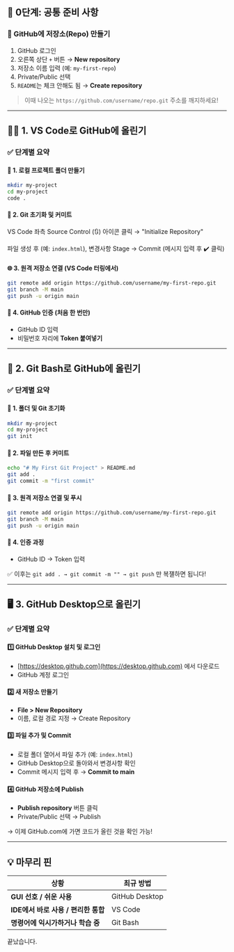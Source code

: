 ## 🧹 0단계: 공통 준비 사항

### 🔹 GitHub에 저장소(Repo) 만들기

1. GitHub 로그인
2. 오른쪽 상단 `+` 버튼 → **New repository**
3. 저장소 이름 입력 (예: `my-first-repo`)
4. Private/Public 선택
5. `README`는 체크 안해도 됨 → **Create repository**

> 이때 나오는 `https://github.com/username/repo.git` 주소를 깨지하세요!

---

## 🧑‍💻 1. **VS Code로 GitHub에 올린기**

### ✅ 단계별 요약

#### 📂 1. 로컬 프로젝트 폴더 만들기

```bash
mkdir my-project
cd my-project
code .
```

#### 🧱 2. Git 초기화 및 커미트

VS Code 좌측 Source Control (🔃) 아이콘 클릭 → "Initialize Repository"

파일 생성 후 (예: `index.html`), 변경사항 Stage → Commit (메시지 입력 후 ✔️ 클릭)

#### 🌐 3. 원격 저장소 연결 (VS Code 터링에서)

```bash
git remote add origin https://github.com/username/my-first-repo.git
git branch -M main
git push -u origin main
```

#### 🔐 4. GitHub 인증 (처음 한 번만)

- GitHub ID 입력
- 비밀번호 자리에 **Token 붙여넣기**

---

## 🧱 2. **Git Bash로 GitHub에 올린기**

### ✅ 단계별 요약

#### 📁 1. 폴더 및 Git 초기화

```bash
mkdir my-project
cd my-project
git init
```

#### 📄 2. 파일 만든 후 커미트

```bash
echo "# My First Git Project" > README.md
git add .
git commit -m "first commit"
```

#### 🔗 3. 원격 저장소 연결 및 푸시

```bash
git remote add origin https://github.com/username/my-first-repo.git
git branch -M main
git push -u origin main
```

#### 🔐 4. 인증 과정

- GitHub ID → Token 입력

✅ 이후는 `git add . → git commit -m "" → git push` 만 복쟬하면 됩니다!

---

## 🖥️ 3. **GitHub Desktop으로 올린기**

### ✅ 단계별 요약

#### 1️⃣ GitHub Desktop 설치 및 로그인

- [https://desktop.github.com](https://desktop.github.com) 에서 다운로드
- GitHub 계정 로그인

#### 2️⃣ 새 저장소 만들기

- **File > New Repository**
- 이름, 로컬 경로 지정 → Create Repository

#### 3️⃣ 파일 추가 및 Commit

- 로컬 폴더 열어서 파일 추가 (예: `index.html`)
- GitHub Desktop으로 돌아와서 변경사항 확인
- Commit 메시지 입력 후 → **Commit to main**

#### 4️⃣ GitHub 저장소에 Publish

- **Publish repository** 버튼 클릭
- Private/Public 선택 → Publish

→ 이제 GitHub.com에 가면 코드가 올린 것을 확인 가능!

---

## 💡 마무리 핀

| 상황                                | 최규 방법      |
| ----------------------------------- | -------------- |
| **GUI 선호 / 쉬운 사용**            | GitHub Desktop |
| **IDE에서 바로 사용 / 편리한 통합** | VS Code        |
| **명령어에 익시가하거나 학습 중**   | Git Bash       |

끝났습니다.
